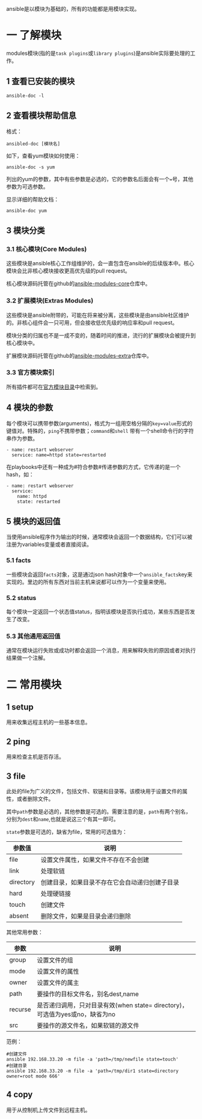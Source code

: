 ansible是以模块为基础的，所有的功能都是用模块实现。

一 了解模块
===

modules模块(指的是`task plugins`或`library plugins`)是ansible实际要处理的工作。

1 查看已安装的模块
---

```
ansible-doc -l
```

2 查看模块帮助信息
---

格式：

```
ansibled-doc [模块名]
```

如下，查看yum模块如何使用：

```
ansible-doc -s yum
```

列出的yum的参数，其中有些参数是必选的，它的参数名后面会有一个`=`号，其他参数为可选参数。

显示详细的帮助文档：

```
ansible-doc yum
```

3 模块分类
---

### 3.1 核心模块(Core Modules)

这些模块是ansible核心工作组维护的，会一直包含在ansible的后续版本中。核心模块会比非核心模块接收更高优先级的pull request。

核心模块源码托管在github的[ansible-modules-core](http://github.com/ansible/ansible-modules-core)仓库中。

### 3.2 扩展模块(Extras Modules)

这些模块是ansible附带的，可能在将来被分离，这些模块是由ansible社区维护的。非核心组件会一只可用，但会接收低优先级的响应率和pull request。

模块分类的归属也不是一成不变的，随着时间的推进，流行的扩展模块会被提升到核心模块中。

扩展模块源码托管在github的[ansible-modules-extra](https://github.com/ansible/ansible-modules-extras/tree/devel)仓库中。

### 3.3 官方模块索引

所有插件都可在[官方模块目录](http://docs.ansible.com/ansible/modules_by_category.html)中检索到。

4 模块的参数
---

每个模块可以携带参数(arguments)，格式为一组用空格分隔的`key=value`形式的键值对。特殊的，`ping`不携带参数；`command`和`shell` 带有一个shell命令行的字符串作为参数。

```
- name: restart webserver
  service: name=httpd state=restarted
```

在playbooks中还有一种成为#符合参数#传递参数的方式，它传递的是一个hash，如：

```
- name: restart webserver
  service:
    name: httpd
    state: restarted
```

5 模块的返回值
---

当使用ansible程序作为输出的时候，通常模块会返回一个数据结构，它们可以被注册为variables变量或者直接阅读。

### 5.1 facts

一些模块会返回`facts`对象，这是通过json hash对象中一个`ansible_facts`key来实现的。里边的所有东西对当前主机来说都可以作为一个变量来使用。

### 5.2 status

每个模块一定返回一个状态值status，指明该模块是否执行成功，某些东西是否发生了改变。

### 5.3 其他通用返回值

通常在模块运行失败或成功时都会返回一个消息，用来解释失败的原因或者对执行结果做一个注解。

二 常用模块
===

1 setup
---

用来收集远程主机的一些基本信息。

2 ping
---

用来检查主机是否存活。

3 file
---

此处的file为广义的文件，包括文件、软链和目录等。该模块用于设置文件的属性，或者删除文件。

其中`path`参数是必选的，其他参数是可选的。需要注意的是，`path`有两个别名，分别为`dest`和`name`,也就是说这三个有其一即可。

`state`参数是可选的，缺省为file，常用的可选值为：

参数值|说明
---|---
file|设置文件属性，如果文件不存在不会创建
link|处理软链
directory|创建目录，如果目录不存在它会自动递归创建子目录
hard|处理硬链接
touch|创建文件
absent|删除文件，如果是目录会递归删除

其他常用参数：

参数|说明
---|---
group|设置文件的组
mode|设置文件的属性
owner|设置文件的属主
path|要操作的目标文件名，别名dest,name
recurse|是否递归调用，只对目录有效(when state= directory)，可选值为yes或no，缺省为no
src|要操作的源文件名，如果软链的源文件

范例：

```
#创建文件
ansible 192.168.33.20 -m file -a 'path=/tmp/newfile state=touch'
#创建目录
ansible 192.168.33.20 -m file -a 'path=/tmp/dir1 state=directory owner=root mode 666'
```

4 copy
---

用于从控制机上传文件到远程主机。

